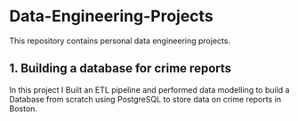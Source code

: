 # Data-Engineering-Projects
This repository contains personal data engineering projects. 

## 1. Building a database for crime reports

In this project I Built an ETL pipeline and performed data modelling to build a Database from scratch using PostgreSQL to store data on crime reports in Boston.

